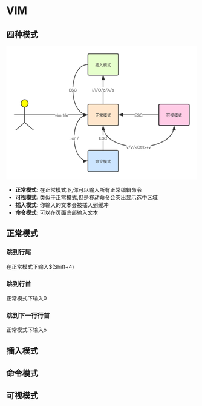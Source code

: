 # VIM

## 四种模式

<img src="vim.png" style="zoom:50">

* **正常模式:**  在正常模式下,你可以输入所有正常编辑命令
* **可视模式:**  类似于正常模式,但是移动命令会突出显示选中区域
* **插入模式:**  你输入的文本会被插入到缓冲
* **命令模式:**  可以在页面底部输入文本

## 正常模式

### 跳到行尾

在正常模式下输入$(Shift+4)

### 跳到行首

正常模式下输入0

### 跳到下一行行首

正常模式下输入o

## 插入模式

## 命令模式

## 可视模式